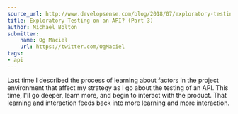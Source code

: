 ```yaml
---
source_url: http://www.developsense.com/blog/2018/07/exploratory-testing-on-an-api-part-3/
title: Exploratory Testing on an API? (Part 3)
author: Michael Bolton
submitter:
    name: Og Maciel
    url: https://twitter.com/OgMaciel
tags:
- api
---
```


Last time I described the process of learning about factors in the project environment that affect my strategy as I go about the testing of an API. This time, I'll go deeper, learn more, and begin to interact with the product. That learning and interaction feeds back into more learning and more interaction.
